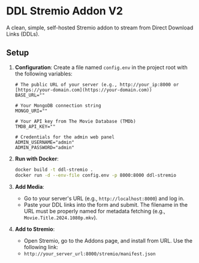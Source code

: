 # DDL Stremio Addon V2

A clean, simple, self-hosted Stremio addon to stream from Direct Download Links (DDLs).

## Setup

1.  **Configuration**: Create a file named `config.env` in the project root with the following variables:
    ```env
    # The public URL of your server (e.g., http://your_ip:8000 or [https://your-domain.com](https://your-domain.com))
    BASE_URL=""
    
    # Your MongoDB connection string
    MONGO_URI=""
    
    # Your API key from The Movie Database (TMDb)
    TMDB_API_KEY=""
    
    # Credentials for the admin web panel
    ADMIN_USERNAME="admin"
    ADMIN_PASSWORD="admin"
    ```

2.  **Run with Docker**:
    ```bash
    docker build -t ddl-stremio .
    docker run -d --env-file config.env -p 8000:8000 ddl-stremio
    ```

3.  **Add Media**:
    - Go to your server's URL (e.g., `http://localhost:8000`) and log in.
    - Paste your DDL links into the form and submit. The filename in the URL must be properly named for metadata fetching (e.g., `Movie.Title.2024.1080p.mkv`).

4.  **Add to Stremio**:
    - Open Stremio, go to the Addons page, and install from URL. Use the following link:
    - `http://your_server_url:8000/stremio/manifest.json`
